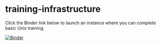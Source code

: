 # training-infrastructure

Click the Binder link below to launch an instance where you can complete basic Unix training.

[![Binder](https://mybinder.org/badge_logo.svg)](https://mybinder.org/v2/gh/melbournebioinformatics/training-infrastructure/HEAD)
